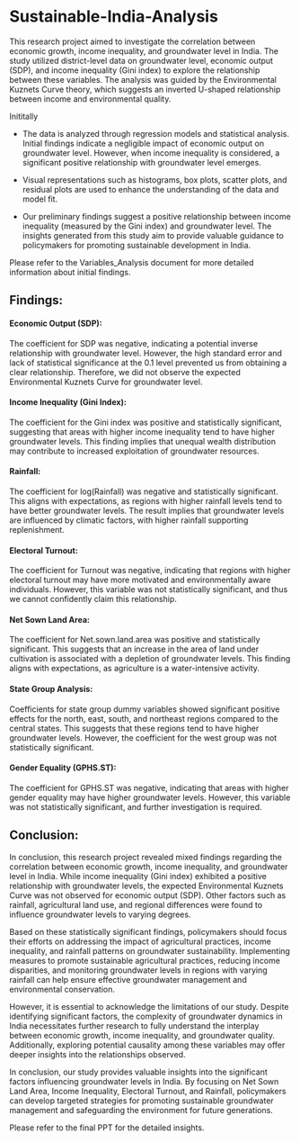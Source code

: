 # Sustainable-India-Analysis

This research project aimed to investigate the correlation between economic growth, income inequality, and groundwater level in India. The study utilized district-level data on groundwater level, economic output (SDP), and income inequality (Gini index) to explore the relationship between these variables. The analysis was guided by the Environmental Kuznets Curve theory, which suggests an inverted U-shaped relationship between income and environmental quality.

Inititally

- The data is analyzed through regression models and statistical analysis. Initial findings indicate a negligible impact of economic output on groundwater level. However, when income inequality is considered, a significant positive relationship with groundwater level emerges.

- Visual representations such as histograms, box plots, scatter plots, and residual plots are used to enhance the understanding of the data and model fit.

- Our preliminary findings suggest a positive relationship between income inequality (measured by the Gini index) and groundwater level. The insights generated from this study aim to provide valuable guidance to policymakers for promoting sustainable development in India.

Please refer to the Variables_Analysis document for more detailed information about initial findings.


## Findings:

#### Economic Output (SDP):
The coefficient for SDP was negative, indicating a potential inverse relationship with groundwater level. However, the high standard error and lack of statistical significance at the 0.1 level prevented us from obtaining a clear relationship. Therefore, we did not observe the expected Environmental Kuznets Curve for groundwater level.

#### Income Inequality (Gini Index):
The coefficient for the Gini index was positive and statistically significant, suggesting that areas with higher income inequality tend to have higher groundwater levels. This finding implies that unequal wealth distribution may contribute to increased exploitation of groundwater resources.

#### Rainfall:
The coefficient for log(Rainfall) was negative and statistically significant. This aligns with expectations, as regions with higher rainfall levels tend to have better groundwater levels. The result implies that groundwater levels are influenced by climatic factors, with higher rainfall supporting replenishment.

#### Electoral Turnout:
The coefficient for Turnout was negative, indicating that regions with higher electoral turnout may have more motivated and environmentally aware individuals. However, this variable was not statistically significant, and thus we cannot confidently claim this relationship.

#### Net Sown Land Area:
The coefficient for Net.sown.land.area was positive and statistically significant. This suggests that an increase in the area of land under cultivation is associated with a depletion of groundwater levels. This finding aligns with expectations, as agriculture is a water-intensive activity.

#### State Group Analysis:
Coefficients for state group dummy variables showed significant positive effects for the north, east, south, and northeast regions compared to the central states. This suggests that these regions tend to have higher groundwater levels. However, the coefficient for the west group was not statistically significant.

#### Gender Equality (GPHS.ST):
The coefficient for GPHS.ST was negative, indicating that areas with higher gender equality may have higher groundwater levels. However, this variable was not statistically significant, and further investigation is required.

## Conclusion:
In conclusion, this research project revealed mixed findings regarding the correlation between economic growth, income inequality, and groundwater level in India. While income inequality (Gini index) exhibited a positive relationship with groundwater levels, the expected Environmental Kuznets Curve was not observed for economic output (SDP). Other factors such as rainfall, agricultural land use, and regional differences were found to influence groundwater levels to varying degrees.

Based on these statistically significant findings, policymakers should focus their efforts on addressing the impact of agricultural practices, income inequality, and rainfall patterns on groundwater sustainability. Implementing measures to promote sustainable agricultural practices, reducing income disparities, and monitoring groundwater levels in regions with varying rainfall can help ensure effective groundwater management and environmental conservation.

However, it is essential to acknowledge the limitations of our study. Despite identifying significant factors, the complexity of groundwater dynamics in India necessitates further research to fully understand the interplay between economic growth, income inequality, and groundwater quality. Additionally, exploring potential causality among these variables may offer deeper insights into the relationships observed.

In conclusion, our study provides valuable insights into the significant factors influencing groundwater levels in India. By focusing on Net Sown Land Area, Income Inequality, Electoral Turnout, and Rainfall, policymakers can develop targeted strategies for promoting sustainable groundwater management and safeguarding the environment for future generations.


Please refer to the final PPT for the detailed insights.
